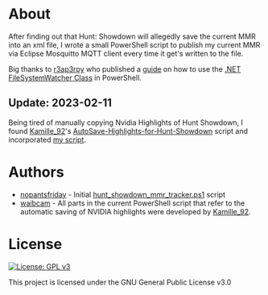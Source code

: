 # About
After finding out that Hunt: Showdown will allegedly save the current MMR into an xml file, I wrote a small PowerShell script to publish my current MMR via Eclipse Mosquitto MQTT client every time it get's written to the file.

Big thanks to [r3ap3rpy](https://github.com/r3ap3rpy) who published a [guide](https://github.com/r3ap3rpy/powershell/blob/master/FSWatcher.ps1) on how to use the [.NET FileSystemWatcher Class](https://docs.microsoft.com/en-us/dotnet/api/system.io.filesystemwatcher?view=net-6.0) in PowerShell.

 ## Update: 2023-02-11

 Being tired of manually copying Nvidia Highlights of Hunt Showdown, I found [Kamille_92](https://twitter.com/Kamille_92/)'s [AutoSave-Highlights-for-Hunt-Showdown](https://github.com/waibcam/AutoSave-Highlights-for-Hunt-Showdown) script and incorporated [my script](https://github.com/nopantsfriday/hunt_showdown_mmr_tracker/blob/4817e722e634f5d4e35d6a874ee5a9352056816b/hunt_showdown_mmr_tracker.ps1).

# Authors
* [nopantsfriday](https://github.com/nopantsfriday) - Initial [hunt_showdown_mmr_tracker.ps1](https://github.com/nopantsfriday/hunt_showdown_mmr_tracker/blob/4817e722e634f5d4e35d6a874ee5a9352056816b/hunt_showdown_mmr_tracker.ps1) script
* [waibcam](https://github.com/waibcam) - All parts in the current PowerShell script that refer to the automatic saving of NVIDIA highlights were developed by [Kamille_92](https://twitter.com/Kamille_92/). 

# License
[![License: GPL v3](https://img.shields.io/badge/License-GPLv3-blue.svg)](https://github.com/nopantsfriday/restart_steam_client/blob/master/LICENSE)

This project is licensed under the GNU General Public License v3.0